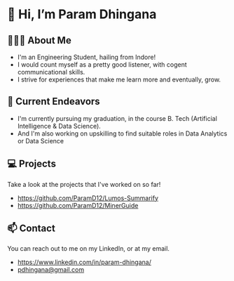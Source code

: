 # 👋 Hi, I’m Param Dhingana

## 👨🏽‍💻 About Me 

- I'm an Engineering Student, hailing from Indore!
- I would count myself as a pretty good listener, with cogent communicational skills.
- I strive for experiences that make me learn more and eventually, grow.

## 🔭 Current Endeavors
- I'm currently pursuing my graduation, in the course B. Tech (Artificial Intelligence & Data Science).
- And I'm also working on upskilling to find suitable roles in Data Analytics or Data Science

## 💻 Projects

Take a look at the projects that I've worked on so far!

- https://github.com/ParamD12/Lumos-Summarify
- https://github.com/ParamD12/MinerGuide

## 📫 Contact

You can reach out to me on my LinkedIn, or at my email.

- https://www.linkedin.com/in/param-dhingana/
- pdhingana@gmail.com 
